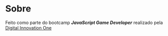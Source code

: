 # Sobre
Feito como parte do bootcamp _**JavaScript Game Developer**_ realizado pela [Digital Innovation One](https://digitalinnovation.one)
